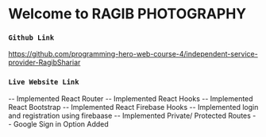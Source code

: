 # Welcome to RAGIB PHOTOGRAPHY

### `Github Link` 
 https://github.com/programming-hero-web-course-4/independent-service-provider-RagibShariar

### `Live Website Link`


-- Implemented React Router
-- Implemented React Hooks
-- Implemented React Bootstrap 
-- Implemented React Firebase Hooks
-- Implemented login and registration using firebaase
-- Implemented Private/ Protected Routes
-- Google Sign in Option Added